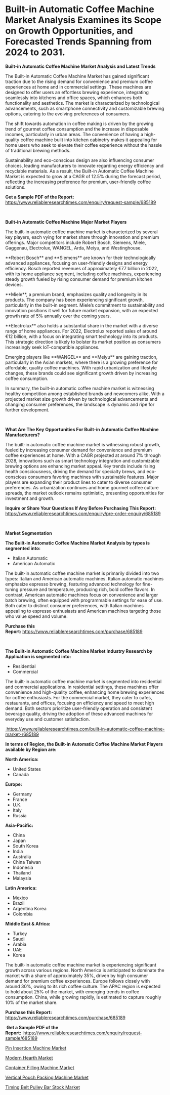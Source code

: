 <p><h1>Built-in Automatic Coffee Machine Market Analysis Examines its Scope on Growth Opportunities, and Forecasted Trends Spanning from 2024 to 2031.</h1></p><p><strong>Built-in Automatic Coffee Machine Market Analysis and Latest Trends</strong></p>
<p><p>The Built-in Automatic Coffee Machine Market has gained significant traction due to the rising demand for convenience and premium coffee experiences at home and in commercial settings. These machines are designed to offer users an effortless brewing experience, integrating seamlessly into kitchens and office spaces, which enhances both functionality and aesthetics. The market is characterized by technological advancements, such as smartphone connectivity and customizable brewing options, catering to the evolving preferences of consumers.</p><p>The shift towards automation in coffee making is driven by the growing trend of gourmet coffee consumption and the increase in disposable incomes, particularly in urban areas. The convenience of having a high-quality coffee machine built into kitchen cabinetry makes it appealing for home users who seek to elevate their coffee experience without the hassle of traditional brewing methods. </p><p>Sustainability and eco-conscious design are also influencing consumer choices, leading manufacturers to innovate regarding energy efficiency and recyclable materials. As a result, the Built-in Automatic Coffee Machine Market is expected to grow at a CAGR of 12.5% during the forecast period, reflecting the increasing preference for premium, user-friendly coffee solutions.</p></p>
<p><strong>Get a Sample PDF of the Report:&nbsp;</strong> <a href="https://www.reliableresearchtimes.com/enquiry/request-sample/685189?utm_campaign=1776&utm_medium=2&utm_source=Github&utm_content=ia&utm_term=20102024&utm_id=built-in-automatic-coffee-machine">https://www.reliableresearchtimes.com/enquiry/request-sample/685189</a></p>
<p>&nbsp;</p>
<p><strong>Built-in Automatic Coffee Machine Major Market Players</strong></p>
<p><p>The built-in automatic coffee machine market is characterized by several key players, each vying for market share through innovation and premium offerings. Major competitors include Robert Bosch, Siemens, Miele, Gaggenau, Electrolux, WANGEL, Arda, Meiyu, and Westinghouse.</p><p>**Robert Bosch** and **Siemens** are known for their technologically advanced appliances, focusing on user-friendly designs and energy efficiency. Bosch reported revenues of approximately €77 billion in 2022, with its home appliance segment, including coffee machines, experiencing steady growth fueled by rising consumer demand for premium kitchen devices.</p><p>**Miele**, a premium brand, emphasizes quality and longevity in its products. The company has been experiencing significant growth, particularly in the built-in segment. Miele’s commitment to sustainability and innovation positions it well for future market expansion, with an expected growth rate of 5% annually over the coming years.</p><p>**Electrolux** also holds a substantial share in the market with a diverse range of home appliances. For 2022, Electrolux reported sales of around €12 billion, with a focus on integrating smart technology into its products. This strategic direction is likely to bolster its market position as consumers increasingly seek IoT-compatible appliances.</p><p>Emerging players like **WANGEL** and **Meiyu** are gaining traction, particularly in the Asian markets, where there is a growing preference for affordable, quality coffee machines. With rapid urbanization and lifestyle changes, these brands could see significant growth driven by increasing coffee consumption.</p><p>In summary, the built-in automatic coffee machine market is witnessing healthy competition among established brands and newcomers alike. With a projected market size growth driven by technological advancements and changing consumer preferences, the landscape is dynamic and ripe for further development.</p></p>
<p>&nbsp;</p>
<p><strong>What Are The Key Opportunities For Built-in Automatic Coffee Machine Manufacturers?</strong></p>
<p><p>The built-in automatic coffee machine market is witnessing robust growth, fueled by increasing consumer demand for convenience and premium coffee experiences at home. With a CAGR projected at around 7% through 2028, innovations such as smart technology integration and customizable brewing options are enhancing market appeal. Key trends include rising health consciousness, driving the demand for specialty brews, and eco-conscious consumers favoring machines with sustainable features. Major players are expanding their product lines to cater to diverse consumer preferences. As urbanization continues and home gourmet coffee culture spreads, the market outlook remains optimistic, presenting opportunities for investment and growth.</p></p>
<p><strong>Inquire or Share Your Questions If Any Before Purchasing This Report:</strong> <a href="https://www.reliableresearchtimes.com/enquiry/pre-order-enquiry/685189?utm_campaign=1776&utm_medium=2&utm_source=Github&utm_content=ia&utm_term=20102024&utm_id=built-in-automatic-coffee-machine">https://www.reliableresearchtimes.com/enquiry/pre-order-enquiry/685189</a></p>
<p>&nbsp;</p>
<p><strong>Market Segmentation</strong></p>
<p><strong>The Built-in Automatic Coffee Machine Market Analysis by types is segmented into:</strong></p>
<p><ul><li>Italian Automatic</li><li>American Automatic</li></ul></p>
<p><p>The built-in automatic coffee machine market is primarily divided into two types: Italian and American automatic machines. Italian automatic machines emphasize espresso brewing, featuring advanced technology for fine-tuning pressure and temperature, producing rich, bold coffee flavors. In contrast, American automatic machines focus on convenience and larger batch brewing, often equipped with programmable settings for ease of use. Both cater to distinct consumer preferences, with Italian machines appealing to espresso enthusiasts and American machines targeting those who value speed and volume.</p></p>
<p><strong>Purchase this Report:&nbsp;</strong><a href="https://www.reliableresearchtimes.com/purchase/685189?utm_campaign=1776&utm_medium=2&utm_source=Github&utm_content=ia&utm_term=20102024&utm_id=built-in-automatic-coffee-machine">https://www.reliableresearchtimes.com/purchase/685189</a></p>
<p>&nbsp;</p>
<p><strong>The Built-in Automatic Coffee Machine Market Industry Research by Application is segmented into:</strong></p>
<p><ul><li>Residential</li><li>Commercial</li></ul></p>
<p><p>The built-in automatic coffee machine market is segmented into residential and commercial applications. In residential settings, these machines offer convenience and high-quality coffee, enhancing home brewing experiences for coffee enthusiasts. For the commercial market, they cater to cafes, restaurants, and offices, focusing on efficiency and speed to meet high demand. Both sectors prioritize user-friendly operation and consistent beverage quality, driving the adoption of these advanced machines for everyday use and customer satisfaction.</p></p>
<p><a href="https://www.reliableresearchtimes.com/built-in-automatic-coffee-machine-market-r685189?utm_campaign=1776&utm_medium=2&utm_source=Github&utm_content=ia&utm_term=20102024&utm_id=built-in-automatic-coffee-machine">&nbsp;https://www.reliableresearchtimes.com/built-in-automatic-coffee-machine-market-r685189</a></p>
<p><strong>In terms of Region, the Built-in Automatic Coffee Machine Market Players available by Region are:</strong></p>
<p>
    <p> <strong> North America: </strong>
        <ul>
            <li>United States</li>
            <li>Canada</li>
        </ul>
        </p> 
    <p> <strong> Europe: </strong>
        <ul>
            <li>Germany</li>
            <li>France</li>
            <li>U.K.</li>
            <li>Italy</li>
            <li>Russia</li>
        </ul>
        </p> 
    <p> <strong> Asia-Pacific: </strong>
        <ul>
            <li>China</li>
            <li>Japan</li>
            <li>South Korea</li>
            <li>India</li>
            <li>Australia</li>
            <li>China Taiwan</li>
            <li>Indonesia</li>
            <li>Thailand</li>
            <li>Malaysia</li>
        </ul>
        </p> 
    <p> <strong> Latin America: </strong>
        <ul>
            <li>Mexico</li>
            <li>Brazil</li>
            <li>Argentina Korea</li>
            <li>Colombia</li>
        </ul>
        </p> 
    <p> <strong> Middle East & Africa: </strong>
        <ul>
            <li>Turkey</li>
            <li>Saudi</li>
            <li>Arabia</li>
            <li>UAE</li>
            <li>Korea</li>
        </ul>
    </p>
    </p>
<p><p>The built-in automatic coffee machine market is experiencing significant growth across various regions. North America is anticipated to dominate the market with a share of approximately 35%, driven by high consumer demand for premium coffee experiences. Europe follows closely with around 30%, owing to its rich coffee culture. The APAC region is expected to hold about 25% of the market, with emerging trends in coffee consumption. China, while growing rapidly, is estimated to capture roughly 10% of the market share.</p></p>
<p><strong>Purchase this Report: </strong><a href="https://www.reliableresearchtimes.com/purchase/685189?utm_campaign=1776&utm_medium=2&utm_source=Github&utm_content=ia&utm_term=20102024&utm_id=built-in-automatic-coffee-machine">https://www.reliableresearchtimes.com/purchase/685189</a></p>
<p>&nbsp;<strong>Get a Sample PDF of the Report:&nbsp;&nbsp;</strong><a href="https://www.reliableresearchtimes.com/enquiry/request-sample/685189?utm_campaign=1776&utm_medium=2&utm_source=Github&utm_content=ia&utm_term=20102024&utm_id=built-in-automatic-coffee-machine">https://www.reliableresearchtimes.com/enquiry/request-sample/685189</a></p>
<p><strong></strong></p>
<p><p><a href="https://www.linkedin.com/pulse/strategic-market-insights-navigating-global-pin-insertion-c13be?utm_campaign=1776&utm_medium=2&utm_source=Github&utm_content=ia&utm_term=20102024&utm_id=built-in-automatic-coffee-machine">Pin Insertion Machine Market</a></p><p><a href="https://www.linkedin.com/pulse/investment-opportunities-modern-hearth-sector-risk-analysis-roi-3spje?utm_campaign=1776&utm_medium=2&utm_source=Github&utm_content=ia&utm_term=20102024&utm_id=built-in-automatic-coffee-machine">Modern Hearth Market</a></p><p><a href="https://www.linkedin.com/pulse/emerging-container-filling-machine-market-opportunities-analysis-7mgmc?utm_campaign=1776&utm_medium=2&utm_source=Github&utm_content=ia&utm_term=20102024&utm_id=built-in-automatic-coffee-machine">Container Filling Machine Market</a></p><p><a href="https://www.linkedin.com/pulse/vertical-pouch-packing-machine-market-pulse-57-expansion-blueprint-isybc?utm_campaign=1776&utm_medium=2&utm_source=Github&utm_content=ia&utm_term=20102024&utm_id=built-in-automatic-coffee-machine">Vertical Pouch Packing Machine Market</a></p><p><a href="https://www.linkedin.com/pulse/strategic-insights-global-timing-belt-pulley-bar-stock-market-w3jzc?utm_campaign=1776&utm_medium=2&utm_source=Github&utm_content=ia&utm_term=20102024&utm_id=built-in-automatic-coffee-machine">Timing Belt Pulley Bar Stock Market</a></p></p>
